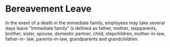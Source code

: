 # Bereavement Leave

In the event of a death in the immediate family, employees may take several days leave "Immediate family" is defined as father, mother, stepparents, brother, sister, spouse, domestic partner, child, stepchildren, mother-in-law, father-in- law, parents-in-law, grandparents and grandchildren.
